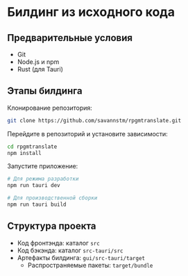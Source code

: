 # Билдинг из исходного кода

## Предварительные условия

- Git
- Node.js и npm
- Rust (для Tauri)

## Этапы билдинга

Клонирование репозитория:

```bash
git clone https://github.com/savannstm/rpgmtranslate.git
```

Перейдите в репозиторий и установите зависимости:

```bash
cd rpgmtranslate
npm install
```

Запустите приложение:

```bash
# Для режима разработки
npm run tauri dev

# Для производственной сборки
npm run tauri build
```

## Структура проекта

- Код фронтэнда: каталог `src`
- Код бэкэнда: каталог `src-tauri/src`
- Артефакты билдинга: `gui/src-tauri/target`
    - Распространяемые пакеты: `target/bundle`
